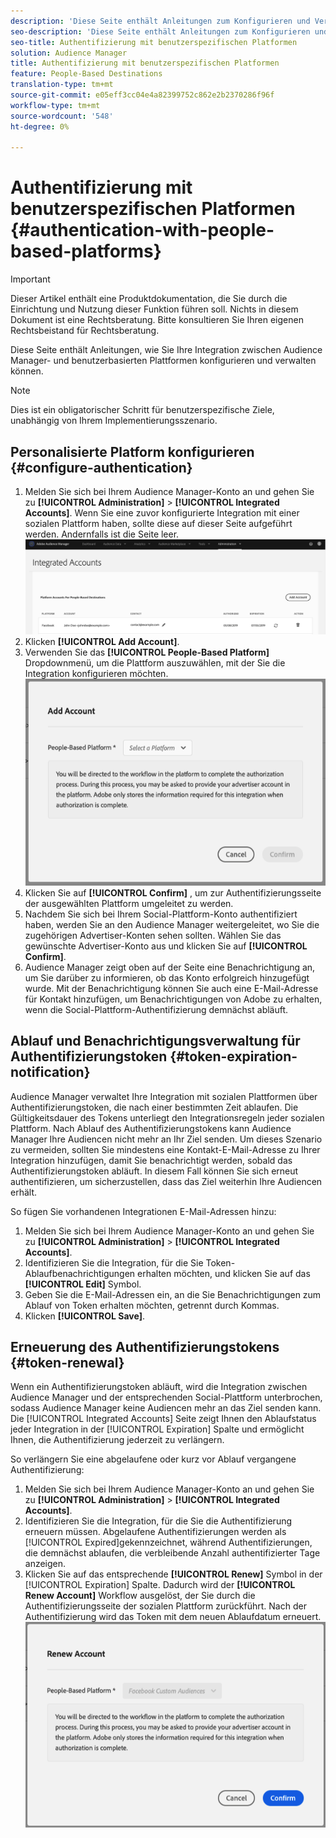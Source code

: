 ```yaml
---
description: 'Diese Seite enthält Anleitungen zum Konfigurieren und Verwalten der Integration zwischen Audience Manager- und benutzerbasierten Plattformen. '
seo-description: 'Diese Seite enthält Anleitungen zum Konfigurieren und Verwalten der Integration zwischen Audience Manager- und benutzerbasierten Plattformen. '
seo-title: Authentifizierung mit benutzerspezifischen Platformen
solution: Audience Manager
title: Authentifizierung mit benutzerspezifischen Platformen
feature: People-Based Destinations
translation-type: tm+mt
source-git-commit: e05eff3cc04e4a82399752c862e2b2370286f96f
workflow-type: tm+mt
source-wordcount: '548'
ht-degree: 0%

---
```



# Authentifizierung mit benutzerspezifischen Platformen {#authentication-with-people-based-platforms}

>[!IMPORTANT]
>Dieser Artikel enthält eine Produktdokumentation, die Sie durch die Einrichtung und Nutzung dieser Funktion führen soll. Nichts in diesem Dokument ist eine Rechtsberatung. Bitte konsultieren Sie Ihren eigenen Rechtsbeistand für Rechtsberatung.

Diese Seite enthält Anleitungen, wie Sie Ihre Integration zwischen Audience Manager- und benutzerbasierten Plattformen konfigurieren und verwalten können.

>[!NOTE]
>Dies ist ein obligatorischer Schritt für benutzerspezifische Ziele, unabhängig von Ihrem Implementierungsszenario.

## Personalisierte Platform konfigurieren {#configure-authentication}

1. Melden Sie sich bei Ihrem Audience Manager-Konto an und gehen Sie zu **[!UICONTROL Administration]** > **[!UICONTROL Integrated Accounts]**. Wenn Sie eine zuvor konfigurierte Integration mit einer sozialen Plattform haben, sollte diese auf dieser Seite aufgeführt werden. Andernfalls ist die Seite leer.
   ![people-based-integration](assets/pbd-config.png)
2. Klicken **[!UICONTROL Add Account]**.
3. Verwenden Sie das **[!UICONTROL People-Based Platform]** Dropdownmenü, um die Plattform auszuwählen, mit der Sie die Integration konfigurieren möchten.
   ![people-based-platform](assets/pbd-add.png)
4. Klicken Sie auf **[!UICONTROL Confirm]** , um zur Authentifizierungsseite der ausgewählten Plattform umgeleitet zu werden.
5. Nachdem Sie sich bei Ihrem Social-Plattform-Konto authentifiziert haben, werden Sie an den Audience Manager weitergeleitet, wo Sie die zugehörigen Advertiser-Konten sehen sollten. Wählen Sie das gewünschte Advertiser-Konto aus und klicken Sie auf **[!UICONTROL Confirm]**.
6. Audience Manager zeigt oben auf der Seite eine Benachrichtigung an, um Sie darüber zu informieren, ob das Konto erfolgreich hinzugefügt wurde. Mit der Benachrichtigung können Sie auch eine E-Mail-Adresse für Kontakt hinzufügen, um Benachrichtigungen von Adobe zu erhalten, wenn die Social-Plattform-Authentifizierung demnächst abläuft.

## Ablauf und Benachrichtigungsverwaltung für Authentifizierungstoken {#token-expiration-notification}

Audience Manager verwaltet Ihre Integration mit sozialen Plattformen über Authentifizierungstoken, die nach einer bestimmten Zeit ablaufen. Die Gültigkeitsdauer des Tokens unterliegt den Integrationsregeln jeder sozialen Plattform. Nach Ablauf des Authentifizierungstokens kann Audience Manager Ihre Audiencen nicht mehr an Ihr Ziel senden. Um dieses Szenario zu vermeiden, sollten Sie mindestens eine Kontakt-E-Mail-Adresse zu Ihrer Integration hinzufügen, damit Sie benachrichtigt werden, sobald das Authentifizierungstoken abläuft. In diesem Fall können Sie sich erneut authentifizieren, um sicherzustellen, dass das Ziel weiterhin Ihre Audiencen erhält.

So fügen Sie vorhandenen Integrationen E-Mail-Adressen hinzu:

1. Melden Sie sich bei Ihrem Audience Manager-Konto an und gehen Sie zu **[!UICONTROL Administration]** > **[!UICONTROL Integrated Accounts]**.
1. Identifizieren Sie die Integration, für die Sie Token-Ablaufbenachrichtigungen erhalten möchten, und klicken Sie auf das **[!UICONTROL Edit]** Symbol.
1. Geben Sie die E-Mail-Adressen ein, an die Sie Benachrichtigungen zum Ablauf von Token erhalten möchten, getrennt durch Kommas.
1. Klicken **[!UICONTROL Save]**.

## Erneuerung des Authentifizierungstokens {#token-renewal}

Wenn ein Authentifizierungstoken abläuft, wird die Integration zwischen Audience Manager und der entsprechenden Social-Plattform unterbrochen, sodass Audience Manager keine Audiencen mehr an das Ziel senden kann. Die [!UICONTROL Integrated Accounts] Seite zeigt Ihnen den Ablaufstatus jeder Integration in der [!UICONTROL Expiration] Spalte und ermöglicht Ihnen, die Authentifizierung jederzeit zu verlängern.

So verlängern Sie eine abgelaufene oder kurz vor Ablauf vergangene Authentifizierung:
1. Melden Sie sich bei Ihrem Audience Manager-Konto an und gehen Sie zu **[!UICONTROL Administration]** > **[!UICONTROL Integrated Accounts]**.
1. Identifizieren Sie die Integration, für die Sie die Authentifizierung erneuern müssen. Abgelaufene Authentifizierungen werden als [!UICONTROL Expired]gekennzeichnet, während Authentifizierungen, die demnächst ablaufen, die verbleibende Anzahl authentifizierter Tage anzeigen.
1. Klicken Sie auf das entsprechende **[!UICONTROL Renew]** Symbol in der [!UICONTROL Expiration] Spalte. Dadurch wird der **[!UICONTROL Renew Account]** Workflow ausgelöst, der Sie durch die Authentifizierungsseite der sozialen Plattform zurückführt. Nach der Authentifizierung wird das Token mit dem neuen Ablaufdatum erneuert.
   ![pbd-renew](assets/pbd-renew.png)
